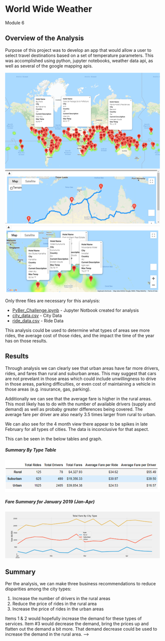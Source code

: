 # World Wide Weather
Module 6

## Overview of the Analysis

Purpose of this project was to develop an app that would allow a user to select travel destinations based on a set of temperature parameters.  This was accomplished using python, jupyter notebooks, weather data api, as well as several of the google mapping apis.

![](https://github.com/lavec0324/World_Weather_Analysis/blob/main/Vacation_Search/WeatherPy_vacation_map.png)
![](https://github.com/lavec0324/World_Weather_Analysis/blob/main/Vacation_Itinerary/WeatherPy_travel_map.png)
![](https://github.com/lavec0324/World_Weather_Analysis/blob/main/Vacation_Itinerary/WeatherPy_travel_map_markers.png)

Only three files are necessary for this analysis:

   * [PyBer_Challenge.ipynb](https://github.com/lavec0324/PyBer_Analysis/blob/main/PyBer_Challenge.ipynb) - Jupyter Notbook created for analysis
   * [city_data.csv](https://github.com/lavec0324/PyBer_Analysis/blob/main/Resources/city_data.csv) - City Data
   * [ride_data.csv](https://github.com/lavec0324/PyBer_Analysis/blob/main/Resources/ride_data.csv) - Ride Data

This analysis could be used to determine what types of areas see more rides, the average cost of those rides, and the impact the time of the year has on those results.

## Results

Through analysis we can clearly see that urban areas have far more drivers, rides, and fares than rural and suburban areas.  This may suggest that cars are not prevelant in
those areas which could include unwillingness to drive in those areas, parking difficulties, or even cost of maintaining a vehicle in those areas (e.g. insurance, gas,
parking).

Additionally we can see that the average fare is higher in the rural areas.  This most likely has to do with the number of available drivers (supply and demand) as well as
probaby greater differences being covered.  The average fare per driver are also nearly 3.5 times larger from rural to urban.

We can also see for the 4 month view there appear to be spikes in late February for all types of cities.  The data is inconclusive for that aspect.

This can be seen in the below tables and graph.

##### Summary By Type Table

![](https://github.com/lavec0324/PyBer_Analysis/blob/main/analysis/summary_by_type.PNG)

##### Fare Summary for January 2019 (Jan-Apr)

![](https://github.com/lavec0324/PyBer_Analysis/blob/main/analysis/PyBer_fare_summary.png)

## Summary

Per the analysis, we can make three business recommendations to reduce disparities among the city types:

  1. Increase the number of drivers in the rural areas
  2. Reduce the price of rides in the rural area
  3. Increase the price of rides in the urban areas
  
Items 1 & 2 would hopefully increase the demand for these types of services.  Item #3 would decrease the demand, bring the prices up and flatten out the demand a bit more.
That demand decrease could be used to increase the demand in the rural area. -->
